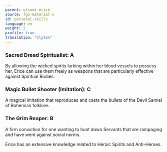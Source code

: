 ```yaml
---
parent: utsumi-erice
source: fgo-material-x
id: personal-skills
language: en
weight: 2
profile: true
translation: "Clyton"
---
```


### Sacred Dread Spiritualist: A

By allowing the wicked spirits lurking within her blood vessels to possess her, Erice can use them freely as weapons that are particularly effective against Spiritual Bodies.

### Magic Bullet Shooter (Imitation): C

A magical imitation that reproduces and casts the bullets of the Devil Samiel of Bohemian folklore.

### The Grim Reaper: B

A firm conviction for one wanting to hunt down Servants that are rampaging and have went against social norms.

Erice has an extensive knowledge related to Heroic Spirits and Anti-Heroes.
